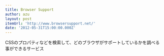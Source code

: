 ```yaml
---
title: Browser Support
author: azu
layout: post
itemUrl: 'http://www.browsersupport.net/'
date: '2012-05-31T15:00:00.000Z'
---
```

CSSのプロパティなどを検索して、どのブラウザがサポートしているかを調べる事ができるサービス
